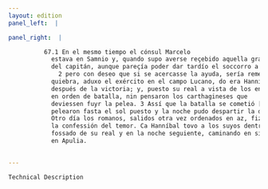 ```yaml
---
layout: edition
panel_left:  |

panel_right:  |

          67.1 En el mesmo tiempo el cónsul Marcelo
            estava en Samnio y, quando supo averse reçebido aquella grand pérdida por imprudencia
            del capitán, aunque pareçía poder dar tardío el soccorro a las cosas ya perdidas,
              2 pero con deseo que si se acercasse la ayuda, sería remendar algo de la
            quiebra, aduxo el exército en el campo Lucano, do era Hanníbal ydo
            después de la victoria; y, puesto su real a vista de los enemigos, dende a poco se puso
            en orden de batalla, nin pensaron los carthagineses que
            deviessen fuyr la pelea. 3 Assí que la batalla se cometió [177r,a] luego con tan grand obstinatión de ánimos, que quasi con eguales fuerças
            pelearon fasta el sol puesto y la noche pudo despartir la dubdosa victoria. 4
            Otro día los romanos, salidos otra vez ordenados en az, fizieron manifestar al enemigo
            la confessión del temor. Ca Hanníbal tovo a los suyos dentro del
            fossado de su real y en la noche seguiente, caminando en silencio con sus compañas, vino
            en Apulia.
        

---
```



    Technical Description
